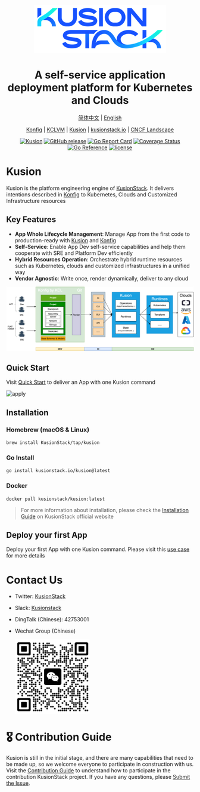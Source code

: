 <div align="center">
<p></p><p></p>
<p>
    <img  src="docs/logo.png">
</p>
<h1>A self-service application deployment platform for Kubernetes and Clouds</h1>

[简体中文](https://github.com/KusionStack/kusion/blob/main/README-zh.md) | [English](https://github.com/KusionStack/kusion/blob/main/README.md) 

[Konfig](https://github.com/KusionStack/konfig) | [KCLVM](https://github.com/KusionStack/KCLVM) | [Kusion](https://github.com/KusionStack/kusion) | [kusionstack.io](https://kusionstack.io/) | [CNCF Landscape](https://landscape.cncf.io/?selected=kusion-stack)

[![Kusion](https://github.com/KusionStack/kusion/actions/workflows/release.yaml/badge.svg)](https://github.com/KusionStack/kusion/actions/workflows/release.yaml)
[![GitHub release](https://img.shields.io/github/release/KusionStack/kusion.svg)](https://github.com/KusionStack/kusion/releases)
[![Go Report Card](https://goreportcard.com/badge/github.com/KusionStack/kusion)](https://goreportcard.com/report/github.com/KusionStack/kusion)
[![Coverage Status](https://coveralls.io/repos/github/KusionStack/kusion/badge.svg)](https://coveralls.io/github/KusionStack/kusion)
[![Go Reference](https://pkg.go.dev/badge/github.com/KusionStack/kusion.svg)](https://pkg.go.dev/github.com/KusionStack/kusion)
[![license](https://img.shields.io/github/license/KusionStack/kusion.svg)](https://github.com/KusionStack/kusion/blob/main/LICENSE)
</div>

# Kusion

Kusion is the platform engineering engine of [KusionStack](https://github.com/KusionStack). It delivers intentions described in [Konfig](https://github.com/KusionStack/konfig) to Kubernetes, Clouds and Customized Infrastructure resources

## Key Features

- **App Whole Lifecycle Management**: Manage App from the first code to production-ready with [Kusion](https://github.com/KusionStack/kusion) and [Konfig](https://github.com/KusionStack/konfig)
- **Self-Service**: Enable App Dev self-service capabilities and help them cooperate with SRE and Platform Dev efficiently
- **Hybrid Resources Operation**: Orchestrate hybrid runtime resources such as Kubernetes, clouds and customized infrastructures in a unified way
- **Vendor Agnostic**: Write once, render dynamically, deliver to any cloud

<div align="center">

![arch](docs/arch.png)
</div>

## Quick Start
Visit [Quick Start](https://kusionstack.io/docs/user_docs/getting-started/usecases/deliver-first-project) to deliver an App with one Kusion command

![apply](https://kusionstack.io/assets/images/apply-1cc90f7fe294b3b1414b4dd3a27a2d2b.gif)


## Installation

### Homebrew (macOS & Linux)

```shell
brew install KusionStack/tap/kusion
```

### Go Install

```shell
go install kusionstack.io/kusion@latest
```

### Docker

```
docker pull kusionstack/kusion:latest
```

> For more information about installation, please check the [Installation Guide](https://kusionstack.io/docs/user_docs/getting-started/install) on KusionStack official website

## Deploy your first App
Deploy your first App with one Kusion command. Please visit this [use case](https://kusionstack.io/docs/user_docs/getting-started/usecase) for more details

# Contact Us
- Twitter: [KusionStack](https://twitter.com/KusionStack)
- Slack: [Kusionstack](https://join.slack.com/t/kusionstack/shared_invite/zt-19lqcc3a9-_kTNwagaT5qwBE~my5Lnxg)
- DingTalk (Chinese): 42753001
- Wechat Group (Chinese)

  <img src="docs/wx_spark.jpg" width="200" height="200"/>


# 🎖︎ Contribution Guide

Kusion is still in the initial stage, and there are many capabilities that need to be made up, so we welcome everyone to participate in construction with us. Visit the [Contribution Guide](docs/contributing.md) to understand how to participate in the contribution KusionStack project. If you have any questions, please [Submit the Issue](https://github.com/KusionStack/kusion/issues).
